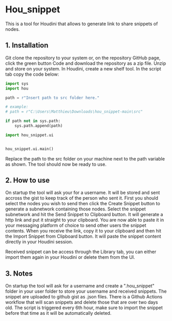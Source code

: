 # Hou_snippet 

This is a tool for Houdini that allows to generate link to share snippets of nodes.
## 1. Installation

Git clone the repository to your system or, on the repository GitHub page, click the green button Code and download the repository as a zip file.
Unzip and store on your system.
In Houdini, create a new shelf tool. In the script tab copy the code below:

```python
import sys
import hou

path = r"Insert path to src folder here."

# example: 
# path = r"C:\Users\Matthieu\Downloads\hou_snippet-main\src"

if path not in sys.path:
    sys.path.append(path)

import hou_snippet.ui


hou_snippet.ui.main()
```

Replace the path to the src folder on your machine next to the path variable as shown.
The tool should now be ready to use.

## 2. How to use

On startup the tool will ask your for a username. It will be stored and sent accross the gist to keep track of the person who sent it.
First you should select the nodes you wish to send then click the Create Snippet button to generate a subnetwork containing those nodes.
Select the snippet subnetwork and hit the Send Snippet to Clipboard button. It will generate a http link and put it straight to your clipboard.
You are now able to paste it in your messaging platform of choice to send other users the snippet contents.
When you receive the link, copy it to your clipboard and then hit the Import Snippet from Clipboard button. It will paste the snippet content directly in your Houdini session.

Received snippet can be access through the Library tab, you can either import them again in your Houdini or delete them from the UI.

## 3. Notes

On startup the tool will ask for a username and create a ".hou_snippet" folder in your user folder to store your username and received snippets.
The snippet are uploaded to github gist as .json files.
There is a Github Actions workflow that will scan snippets and delete those that are over two days old. The script is triggered every 6th hour, make sure to import the snippet before that time
as it will be automatically deleted.